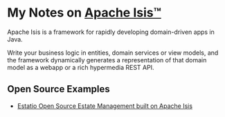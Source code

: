 # My Notes on <a href="http://isis.apache.org" target="_blank">Apache Isis™</a>

Apache Isis is a framework for rapidly developing domain-driven apps in Java.

Write your business logic in entities, domain services or view models, and the framework dynamically generates a representation of that domain model as a webapp or a rich hypermedia REST API.


## Open Source Examples

- [Estatio Open Source Estate Management built on Apache Isis](https://github.com/estatio/estatio)


